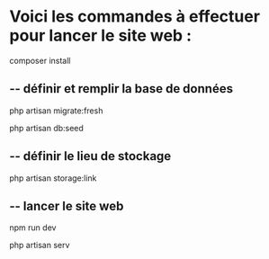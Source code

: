<h1> Voici les commandes à effectuer pour lancer le site web : </h1>
<p>composer install</p>
<h2> -- définir et remplir la base de données </h2>
<p>php artisan migrate:fresh</p>
<p>php artisan db:seed</p>

<h2> -- définir le lieu de stockage </h2>
<p>php artisan storage:link</p>

<h2> -- lancer le site web </h2>
<p>npm run dev</p>
<p>php artisan serv</p>

